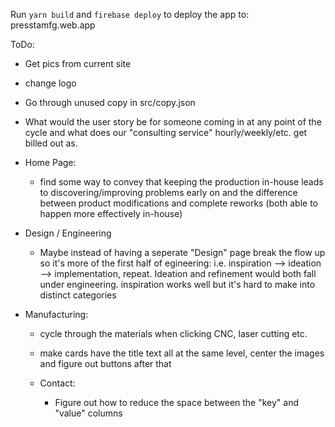 Run `yarn build` and `firebase deploy` to deploy the app to: presstamfg.web.app

ToDo:
- Get pics from current site
- change logo
- Go through unused copy in src/copy.json
- What would the user story be for someone coming in at any point of the cycle and what does our "consulting service" hourly/weekly/etc. get billed out as.

- Home Page:
  - find some way to convey that keeping the production in-house leads to discovering/improving problems early on and the difference between product modifications and complete reworks (both able to happen more effectively in-house)

- Design / Engineering
  - Maybe instead of having a seperate "Design" page break the flow up so it's more of the first half of egineering: i.e. inspiration --> ideation --> implementation, repeat. Ideation and refinement would both fall under engineering. inspiration works well but it's hard to make into distinct categories

- Manufacturing:
  - cycle through the materials when clicking CNC, laser cutting etc.
  - make cards have the title text all at the same level, center the images and figure out buttons after that

  - Contact:
    - Figure out how to reduce the space between the "key" and "value" columns 